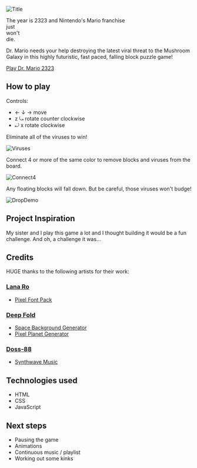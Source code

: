 ![Title](https://i.imgur.com/SOni764.png)

The year is 2323 and Nintendo's Mario franchise  
just  
won't  
die.  

Dr. Mario needs your help destroying the latest viral threat to the Mushroom Galaxy in this highly futuristic, fast paced, falling block puzzle game!

[Play Dr. Mario 2323](https://drmario-2323.surge.sh/)

## How to play

Controls:
* ← ↓ → move
* z ⤿ rotate counter clockwise
* ⤾ x rotate clockwise

Eliminate all of the viruses to win!

![Viruses](https://i.imgur.com/EB3UGJD.png)

Connect 4 or more of the same color to remove blocks and viruses from the board.

![Connect4](https://i.imgur.com/nMJ7cOg.png)

Any floating blocks will fall down. But be careful, those viruses won't budge!

![DropDemo](https://i.imgur.com/ZTLoBqd.png)

## Project Inspiration
My sister and I play this game a lot and I thought building it would be a fun challenge. And oh, a challenge it was...

## Credits
HUGE thanks to the following artists for their work:

### [Lana Ro](https://lana-ro.itch.io/sra-free-pixel-font-pack)
* [Pixel Font Pack](https://lana-ro.itch.io/sra-free-pixel-font-pack)

### [Deep Fold](https://deep-fold.itch.io/)
* [Space Background Generator](https://deep-fold.itch.io/space-background-generator)
* [Pixel Planet Generator](https://deep-fold.itch.io/pixel-planet-generator)

### [Doss-88](https://www.youtube.com/user/AntiMulletpunk)
* [Synthwave Music](https://dos88.itch.io/dos-88-music-library)

## Technologies used
  * HTML
  * CSS
  * JavaScript

## Next steps
* Pausing the game
* Animations
* Continuous music / playlist
* Working out some kinks